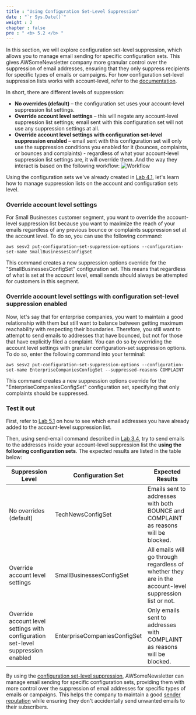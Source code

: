 ```yaml
---
title : "Using Configuration Set-Level Suppression"
date : "`r Sys.Date()`"
weight : 2
chapter : false
pre : " <b> 5.2 </b> "
---
```


In this section, we will explore configuration set-level suppression, which allows you to manage email sending for specific configuration sets. This gives AWSomeNewsletter company more granular control over the suppression of email addresses, ensuring that they only suppress recipients for specific types of emails or campaigns. For how configuration set-level suppression lists works with account-level, refer to the [documentation](https://docs.aws.amazon.com/ses/latest/dg/sending-email-suppression-list-config-level.html).

In short, there are different levels of suppression:

- **No overrides (default)** – the configuration set uses your account-level suppression list settings.
- **Override account level settings** – this will negate any account-level suppression list settings; email sent with this configuration set will not use any suppression settings at all.
- **Override account level settings with configuration set-level suppression enabled** – email sent with this configuration set will only use the suppression conditions you enabled for it (bounces, complaints, or bounces and complaints) - regardless of what your account-level suppression list settings are, it will override them.
And the way they interact is based on the following workflow:
![Workflow](/images/5/1/0001.png?featherlight=false&width=50pc)

Using the configuration sets we've already created in [Lab 4.1](../../4-ManageEnvironment/4.1-configuration-set-create), let's learn how to manage suppression lists on the account and configuration sets level.

### Override account level settings
For Small Businesses customer segment, you want to override the account-level suppression list because you want to maximize the reach of your emails regardless of any previous bounce or complaints suppression set at the account level. To do so, you can use the following command:
```
aws sesv2 put-configuration-set-suppression-options --configuration-set-name SmallBusinessesConfigSet
```
This command creates a new suppression options override for the "SmallBusinessesConfigSet" configuration set. This means that regardless of what is set at the account level, email sends should always be attempted for customers in this segment.

### Override account level settings with configuration set-level suppression enabled
Now, let's say that for enterprise companies, you want to maintain a good relationship with them but still want to balance between getting maximum reachability with respecting their boundaries. Therefore, you still want to attempt to send emails to addresses that have bounced, but not for those that have explicitly filed a complaint. You can do so by overriding the account level settings with granular configuration-set suppression options. To do so, enter the following command into your terminal:
```
aws sesv2 put-configuration-set-suppression-options --configuration-set-name EnterpriseCompaniesConfigSet --suppressed-reasons COMPLAINT
```
This command creates a new suppression options override for the "EnterpriseCompaniesConfigSet" configuration set, specifying that only complaints should be suppressed.

### Test it out
First, refer to [Lab 5.1](../5.1-account-level-suppression-list) on how to see which email addresses you have already added to the account-level suppression list.

Then, using send-email command described in [Lab 3.4](../../3-SendEmail/3.4-testmail-aws-cli/), try to send emails to the addresses inside your account-level suppression list the **using the following configuration sets**. The expected results are listed in the table below:

| Suppression Level | Configuration Set	 | Expected Results |
| ----------- | ----------- | ----------- |
| No overrides (default) | TechNewsConfigSet | Emails sent to addresses with both BOUNCE and COMPLAINT as reasons will be blocked. |
| Override account level settings | SmallBusinessesConfigSet | All emails will go through regardless of whether they are in the account-level suppression list or not. |
| Override account level settings with configuration set-level suppression enabled | EnterpriseCompaniesConfigSet | Only emails sent to addresses with COMPLAINT as reasons will be blocked. |

By using the [configuration set-level suppression](https://docs.aws.amazon.com/ses/latest/DeveloperGuide/configure-suppressionlist-management.html), AWSomeNewsletter can manage email sending for specific configuration sets, providing them with more control over the suppression of email addresses for specific types of emails or campaigns. This helps the company to maintain a good [sender reputation](https://docs.aws.amazon.com/ses/latest/DeveloperGuide/send-quality.html) while ensuring they don't accidentally send unwanted emails to their subscribers.